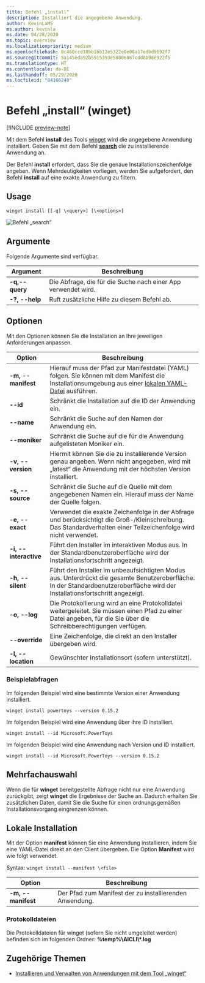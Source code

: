 ```yaml
---
title: Befehl „install“
description: Installiert die angegebene Anwendung.
author: KevinLaMS
ms.author: kevinla
ms.date: 04/28/2020
ms.topic: overview
ms.localizationpriority: medium
ms.openlocfilehash: 8c460ccd18bb1bb12e5322e0e08a17edbd9692f7
ms.sourcegitcommit: 5a145eda92b5915393e58006867cdd8b98e922f5
ms.translationtype: HT
ms.contentlocale: de-DE
ms.lasthandoff: 05/29/2020
ms.locfileid: "84166240"
---
```

# <a name="install-command-winget"></a>Befehl „install“ (winget)

[!INCLUDE [preview-note](../../includes/package-manager-preview.md)]

Mit dem Befehl **install** des Tools [winget](index.md) wird die angegebene Anwendung installiert. Geben Sie mit dem Befehl [**search**](search.md) die zu installierende Anwendung an.  

Der Befehl **install** erfordert, dass Sie die genaue Installationszeichenfolge angeben. Wenn Mehrdeutigkeiten vorliegen, werden Sie aufgefordert, den Befehl **install** auf eine exakte Anwendung zu filtern.

## <a name="usage"></a>Usage

`winget install [[-q] \<query>] [\<options>]`

![Befehl „search“](images\install.png)

## <a name="arguments"></a>Argumente

Folgende Argumente sind verfügbar.

| Argument      | Beschreibung |
|-------------|-------------|  
| **-q,--query**  |  Die Abfrage, die für die Suche nach einer App verwendet wird. |
| **-?, --help** |  Ruft zusätzliche Hilfe zu diesem Befehl ab. |

## <a name="options"></a>Optionen

Mit den Optionen können Sie die Installation an Ihre jeweiligen Anforderungen anpassen.

| Option      | Beschreibung |
|-------------|-------------|  
| **-m, --manifest** |   Hierauf muss der Pfad zur Manifestdatei (YAML) folgen. Sie können mit dem Manifest die Installationsumgebung aus einer [lokalen YAML-Datei](#local-install) ausführen. |
| **--id**    |  Schränkt die Installation auf die ID der Anwendung ein.   |  
| **--name**   |  Schränkt die Suche auf den Namen der Anwendung ein. |  
| **--moniker**   | Schränkt die Suche auf die für die Anwendung aufgelisteten Moniker ein. |  
| **-v, --version**  |  Hiermit können Sie die zu installierende Version genau angeben. Wenn nicht angegeben, wird mit „latest“ die Anwendung mit der höchsten Version installiert. |  
| **-s, --source**   |  Schränkt die Suche auf die Quelle mit dem angegebenen Namen ein. Hierauf muss der Name der Quelle folgen. |  
| **-e, --exact**   |   Verwendet die exakte Zeichenfolge in der Abfrage und berücksichtigt die Groß-/Kleinschreibung. Das Standardverhalten einer Teilzeichenfolge wird nicht verwendet. |  
| **-i, --interactive** |  Führt den Installer im interaktiven Modus aus. In der Standardbenutzeroberfläche wird der Installationsfortschritt angezeigt. |  
| **-h, --silent** |  Führt den Installer im unbeaufsichtigten Modus aus. Unterdrückt die gesamte Benutzeroberfläche. In der Standardbenutzeroberfläche wird der Installationsfortschritt angezeigt. |  
| **-o, --log**  |  Die Protokollierung wird an eine Protokolldatei weitergeleitet. Sie müssen einen Pfad zu einer Datei angeben, für die Sie über die Schreibberechtigungen verfügen. |
| **--override** | Eine Zeichenfolge, die direkt an den Installer übergeben wird.    |
| **-l, --location** |    Gewünschter Installationsort (sofern unterstützt). |

### <a name="example-queries"></a>Beispielabfragen

Im folgenden Beispiel wird eine bestimmte Version einer Anwendung installiert.

```CMD
winget install powertoys --version 0.15.2
```

Im folgenden Beispiel wird eine Anwendung über ihre ID installiert.

```CMD
winget install --id Microsoft.PowerToys
```

Im folgenden Beispiel wird eine Anwendung nach Version und ID installiert.

```CMD
winget install --id Microsoft.PowerToys --version 0.15.2
```

## <a name="multiple-selections"></a>Mehrfachauswahl

Wenn die für **winget** bereitgestellte Abfrage nicht nur eine Anwendung zurückgibt, zeigt **winget** die Ergebnisse der Suche an. Dadurch erhalten Sie zusätzlichen Daten, damit Sie die Suche für einen ordnungsgemäßen Installationsvorgang eingrenzen können.

## <a name="local-install"></a>Lokale Installation

Mit der Option **manifest** können Sie eine Anwendung installieren, indem Sie eine YAML-Datei direkt an den Client übergeben. Die Option **Manifest** wird wie folgt verwendet.

Syntax: `winget install --manifest \<file>`

| Option  | Beschreibung |
|-------------|-------------|  
|  **-m, --manifest** | Der Pfad zum Manifest der zu installierenden Anwendung. |

### <a name="log-files"></a>Protokolldateien

Die Protokolldateien für winget (sofern Sie nicht umgeleitet werden) befinden sich im folgenden Ordner: **\%temp%\\AICLI\\*.log**

## <a name="related-topics"></a>Zugehörige Themen

* [Installieren und Verwalten von Anwendungen mit dem Tool „winget“](index.md)
